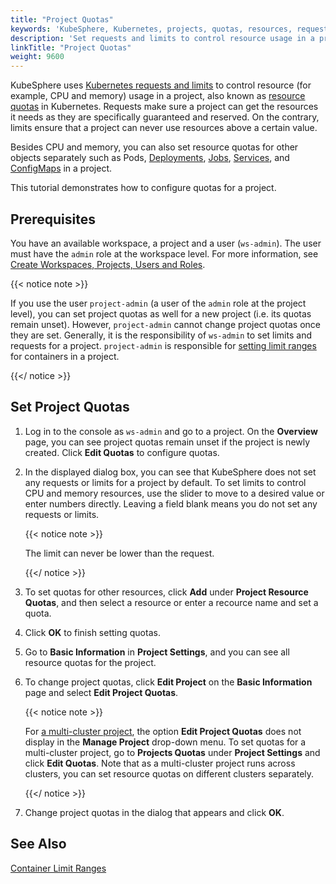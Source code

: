```yaml
---
title: "Project Quotas"
keywords: 'KubeSphere, Kubernetes, projects, quotas, resources, requests, limits'
description: 'Set requests and limits to control resource usage in a project.'
linkTitle: "Project Quotas"
weight: 9600
---
```


KubeSphere uses [Kubernetes requests and limits](https://docs.kubesphere-carryon.top/blogs/understand-requests-and-limits-in-kubernetes/) to control resource (for example, CPU and memory) usage in a project, also known as [resource quotas](https://kubernetes.io/docs/concepts/policy/resource-quotas/) in Kubernetes. Requests make sure a project can get the resources it needs as they are specifically guaranteed and reserved. On the contrary, limits ensure that a project can never use resources above a certain value.

Besides CPU and memory, you can also set resource quotas for other objects separately such as Pods, [Deployments](../../project-user-guide/application-workloads/deployments/), [Jobs](../../project-user-guide/application-workloads/jobs/), [Services](../../project-user-guide/application-workloads/services/), and [ConfigMaps](../../project-user-guide/configuration/configmaps/) in a project.

This tutorial demonstrates how to configure quotas for a project.

## Prerequisites

You have an available workspace, a project and a user (`ws-admin`). The user must have the `admin` role at the workspace level. For more information, see [Create Workspaces, Projects, Users and Roles](../../quick-start/create-workspace-and-project/).

{{< notice note >}}

If you use the user `project-admin` (a user of the `admin` role at the project level), you can set project quotas as well for a new project (i.e. its quotas remain unset). However, `project-admin` cannot change project quotas once they are set. Generally, it is the responsibility of `ws-admin` to set limits and requests for a project. `project-admin` is responsible for [setting limit ranges](../../project-administration/container-limit-ranges/) for containers in a project.

{{</ notice >}} 

## Set Project Quotas

1. Log in to the console as `ws-admin` and go to a project. On the **Overview** page, you can see project quotas remain unset if the project is newly created. Click **Edit Quotas** to configure quotas.

2. In the displayed dialog box, you can see that KubeSphere does not set any requests or limits for a project by default. To set 
limits to control CPU and memory resources, use the slider to move to a desired value or enter numbers directly. Leaving a field blank means you do not set any requests or limits. 

   {{< notice note >}}

   The limit can never be lower than the request.

   {{</ notice >}} 

3. To set quotas for other resources, click **Add** under **Project Resource Quotas**, and then select a resource or enter a recource name and set a quota.

4. Click **OK** to finish setting quotas.

5. Go to **Basic Information** in **Project Settings**, and you can see all resource quotas for the project.

6. To change project quotas, click **Edit Project** on the **Basic Information** page and select **Edit Project Quotas**.

   {{< notice note >}}

   For [a multi-cluster project](../../project-administration/project-and-multicluster-project/#multi-cluster-projects), the option **Edit Project Quotas** does not display in the **Manage Project** drop-down menu. To set quotas for a multi-cluster project, go to **Projects Quotas** under **Project Settings** and click **Edit Quotas**. Note that as a multi-cluster project runs across clusters, you can set resource quotas on different clusters separately.

   {{</ notice >}} 

7. Change project quotas in the dialog that appears and click **OK**.

## See Also

[Container Limit Ranges](../../project-administration/container-limit-ranges/)
